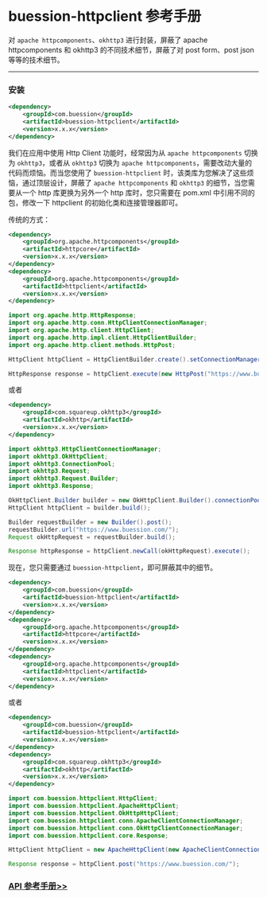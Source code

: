 # buession-httpclient 参考手册


对 `apache httpcomponents`、`okhttp3` 进行封装，屏蔽了 apache httpcomponents 和 okhttp3 的不同技术细节，屏蔽了对 post form、post json 等等的技术细节。


---


### 安装

```xml
<dependency>
    <groupId>com.buession</groupId>
    <artifactId>buession-httpclient</artifactId>
    <version>x.x.x</version>
</dependency>
```

我们在应用中使用 Http Client 功能时，经常因为从 `apache httpcomponents` 切换为 `okhttp3`，或者从 `okhttp3` 切换为 `apache httpcomponents`，需要改动大量的代码而烦恼。而当您使用了 `buession-httpclient` 时，该类库为您解决了这些烦恼，通过顶层设计，屏蔽了 `apache httpcomponents` 和 `okhttp3` 的细节，当您需要从一个 http 库更换为另外一个 http 库时，您只需要在 pom.xml 中引用不同的包，修改一下 httpclient 的初始化类和连接管理器即可。

传统的方式：

```xml
<dependency>
    <groupId>org.apache.httpcomponents</groupId>
    <artifactId>httpcore</artifactId>
    <version>x.x.x</version>
</dependency>
<dependency>
    <groupId>org.apache.httpcomponents</groupId>
    <artifactId>httpclient</artifactId>
    <version>x.x.x</version>
</dependency>
```

```java
import org.apache.http.HttpResponse;
import org.apache.http.conn.HttpClientConnectionManager;
import org.apache.http.client.HttpClient;
import org.apache.http.impl.client.HttpClientBuilder;
import org.apache.http.client.methods.HttpPost;

HttpClient httpClient = HttpClientBuilder.create().setConnectionManager(new HttpClientConnectionManager()).build();

HttpResponse response = httpClient.execute(new HttpPost("https://www.buession.com/"));
```

或者

```xml
<dependency>
    <groupId>com.squareup.okhttp3</groupId>
    <artifactId>okhttp</artifactId>
    <version>x.x.x</version>
</dependency>
```

```java
import okhttp3.HttpClientConnectionManager;
import okhttp3.OkHttpClient;
import okhttp3.ConnectionPool;
import okhttp3.Request;
import okhttp3.Request.Builder;
import okhttp3.Response;

OkHttpClient.Builder builder = new OkHttpClient.Builder().connectionPool(new ConnectionPool());
HttpClient httpClient = builder.build();

Builder requestBuilder = new Builder().post();
requestBuilder.url("https://www.buession.com/");
Request okHttpRequest = requestBuilder.build();

Response httpResponse = httpClient.newCall(okHttpRequest).execute();
```

现在，您只需要通过 `buession-httpclient`，即可屏蔽其中的细节。

```xml
<dependency>
    <groupId>com.buession</groupId>
    <artifactId>buession-httpclient</artifactId>
    <version>x.x.x</version>
</dependency>
<dependency>
    <groupId>org.apache.httpcomponents</groupId>
    <artifactId>httpcore</artifactId>
    <version>x.x.x</version>
</dependency>
<dependency>
    <groupId>org.apache.httpcomponents</groupId>
    <artifactId>httpclient</artifactId>
    <version>x.x.x</version>
</dependency>
```

或者

```xml
<dependency>
    <groupId>com.buession</groupId>
    <artifactId>buession-httpclient</artifactId>
    <version>x.x.x</version>
</dependency>
<dependency>
    <groupId>com.squareup.okhttp3</groupId>
    <artifactId>okhttp</artifactId>
    <version>x.x.x</version>
</dependency>
```

```java
import com.buession.httpclient.HttpClient;
import com.buession.httpclient.ApacheHttpClient;
import com.buession.httpclient.OkHttpHttpClient;
import com.buession.httpclient.conn.ApacheClientConnectionManager;
import com.buession.httpclient.conn.OkHttpClientConnectionManager;
import com.buession.httpclient.core.Response;

HttpClient httpClient = new ApacheHttpClient(new ApacheClientConnectionManager()); // 或者 new OkHttpHttpClient(new OkHttpClientConnectionManager());

Response response = httpClient.post("https://www.buession.com/");
```


### [API 参考手册>>](https://javadoc.io/static/com.buession/buession-httpclient/3.0.0/)
